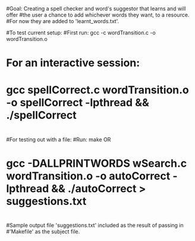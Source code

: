 #Goal: Creating a spell checker and word's suggestor that learns and will offer 
#the user a chance to add whichever words they want, to a resource. 
#For now they are added to 'learnt_words.txt'.

#To test current setup: 
#First run:	gcc -c wordTransition.c -o wordTransition.o
# For an interactive session:
#       gcc spellCorrect.c wordTransition.o -o spellCorrect -lpthread && ./spellCorrect
#
#For testing out with a file:
#Run: make OR
#       gcc -DALLPRINTWORDS wSearch.c wordTransition.o -o autoCorrect -lpthread && ./autoCorrect > suggestions.txt
#
#Sample output file 'suggestions.txt' included as the result of passing in 
#'Makefile' as the subject file.
